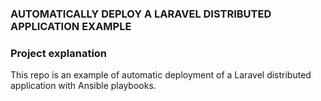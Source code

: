 ### AUTOMATICALLY DEPLOY A LARAVEL DISTRIBUTED APPLICATION EXAMPLE



### Project explanation

This repo is an example of automatic deployment of a Laravel distributed application with Ansible playbooks.